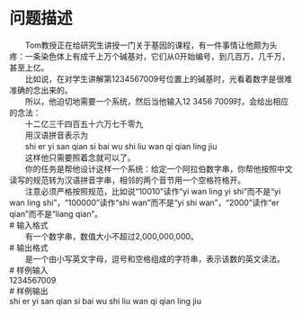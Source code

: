 <div id="pcont1" style="margin-top:20px; display:block;">

# 问题描述

<div class="pdcont">　　Tom教授正在给研究生讲授一门关于基因的课程，有一件事情让他颇为头疼：一条染色体上有成千上万个碱基对，它们从0开始编号，到几百万，几千万，甚至上亿。<br/>
　　比如说，在对学生讲解第1234567009号位置上的碱基时，光看着数字是很难准确的念出来的。<br/>
　　所以，他迫切地需要一个系统，然后当他输入12 3456 7009时，会给出相应的念法：<br/>
　　十二亿三千四百五十六万七千零九<br/>
　　用汉语拼音表示为<br/>
　　shi er yi san qian si bai wu shi liu wan qi qian ling jiu<br/>
　　这样他只需要照着念就可以了。<br/>
　　你的任务是帮他设计这样一个系统：给定一个阿拉伯数字串，你帮他按照中文读写的规范转为汉语拼音字串，相邻的两个音节用一个空格符格开。<br/>
　　注意必须严格按照规范，比如说“10010”读作“yi wan ling yi shi”而不是“yi wan ling shi”，“100000”读作“shi wan”而不是“yi shi wan”，“2000”读作“er qian”而不是“liang qian”。</div>
# 输入格式

<div class="pdcont">　　有一个数字串，数值大小不超过2,000,000,000。</div>
# 输出格式

<div class="pdcont">　　是一个由小写英文字母，逗号和空格组成的字符串，表示该数的英文读法。</div>
# 样例输入

<div class="pddata">1234567009</div>
# 样例输出

<div class="pddata">shi er yi san qian si bai wu shi liu wan qi qian ling jiu</div>

</div>